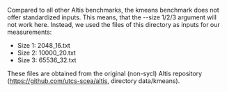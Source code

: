 Compared to all other Altis benchmarks, the kmeans benchmark does not offer standardized inputs. This means, that the --size 1/2/3 argument will not work here. Instead, we used the files of this directory as inputs for our measurements:

- Size 1: 2048_16.txt
- Size 2: 10000_20.txt
- Size 3: 65536_32.txt

These files are obtained from the original (non-sycl) Altis repository (https://github.com/utcs-scea/altis, directory data/kmeans).
